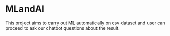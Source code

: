 # MLandAI
This project aims to carry out ML automatically on csv dataset and user can proceed to ask our chatbot questions about the result.
